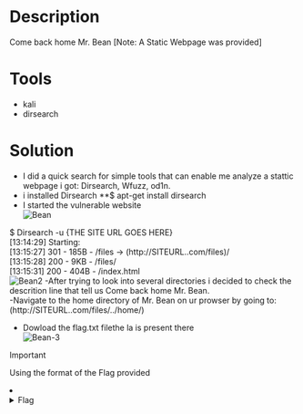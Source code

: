 # Description
Come back home Mr. Bean [Note: A Static Webpage was provided]

# Tools
- kali
- dirsearch

# Solution
- I did a quick search for simple tools that can enable me analyze a stattic webpage i got:
Dirsearch, Wfuzz, od1n.<br />
- i installed Dirsearch
**$ apt-get install dirsearch<br />
- I started the vulnerable website<br />
![Bean](https://github.com/JMI-17/CYBERTALENT-BLUE-TEAM-SCHOLARSHIP-TRAINING/assets/69071528/6770c6e9-71c3-4459-a469-cd28b0a840ad)

$ Dirsearch -u {THE SITE URL GOES HERE}<br />
[13:14:29] Starting: <br />
[13:15:27] 301 -  185B  - /files  ->  (http://SITEURL..com/files)/<br />
[13:15:28] 200 -    9KB - /files/<br />
[13:15:31] 200 -  404B  - /index.html<br />
![Bean2](https://github.com/JMI-17/CYBERTALENT-BLUE-TEAM-SCHOLARSHIP-TRAINING/assets/69071528/48046dcc-5cd4-418a-ae47-cb35af344c5b)
-After trying to look into several directories i decided to check the descrition line that tell us Come back home Mr. Bean.<br />
-Navigate to the home directory of Mr. Bean on ur prowser by going to: (http://SITEURL..com/files/../home/)<br />
- Dowload the flag.txt filethe la is present there<br />
![Bean-3](https://github.com/JMI-17/CYBERTALENT-BLUE-TEAM-SCHOLARSHIP-TRAINING/assets/69071528/8b6b75be-aca4-4eee-96f4-401301ce2cf5)
> [!IMPORTANT]
> Using the format of the Flag provided

<li>
	<details>
		<summary>Flag</summary>
FLAG{Nginx_nOt_aLWays_sEcUre_bY_The_waY}</details>
</li>
